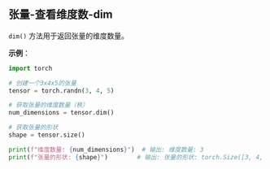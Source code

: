 ## 张量-查看维度数-dim

`dim()` 方法用于返回张量的维度数量。

**示例**：

```python
import torch

# 创建一个3x4x5的张量
tensor = torch.randn(3, 4, 5)

# 获取张量的维度数量（秩）
num_dimensions = tensor.dim()

# 获取张量的形状
shape = tensor.size()

print(f"维度数量: {num_dimensions}")  # 输出: 维度数量: 3
print(f"张量的形状: {shape}")        # 输出: 张量的形状: torch.Size([3, 4, 5])
```



